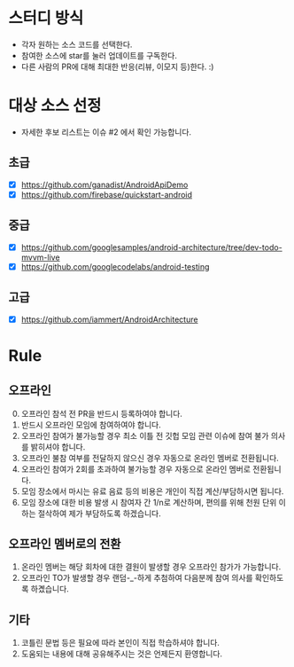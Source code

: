 
# 스터디 방식

* 각자 원하는 소스 코드를 선택한다.
* 참여한 소스에 star를 눌러 업데이트를 구독한다.
* 다른 사람의 PR에 대해 최대한 반응(리뷰, 이모지 등)한다. :)

# 대상 소스 선정

* 자세한 후보 리스트는 이슈 #2 에서 확인 가능합니다.

## 초급
- [x] https://github.com/ganadist/AndroidApiDemo
- [x] https://github.com/firebase/quickstart-android

## 중급
- [x] https://github.com/googlesamples/android-architecture/tree/dev-todo-mvvm-live
- [x] https://github.com/googlecodelabs/android-testing

## 고급
- [x] https://github.com/iammert/AndroidArchitecture

# Rule

## 오프라인

0. 오프라인 참석 전 PR을 반드시 등록하여야 합니다.
1. 반드시 오프라인 모임에 참여하여야 합니다.
2. 오프라인 참여가 불가능할 경우 최소 이틀 전 깃헙 모임 관련 이슈에 참여 불가 의사를 밝히셔야 합니다.
3. 오프라인 불참 여부를 전달하지 않으신 경우 자동으로 온라인 멤버로 전환됩니다.
4. 오프라인 참여가 2회를 초과하여 불가능할 경우 자동으로 온라인 멤버로 전환됩니다.
5. 모임 장소에서 마시는 유료 음료 등의 비용은 개인이 직접 계산/부담하시면 됩니다.
6. 모임 장소에 대한 비용 발생 시 참여자 간 1/n로 계산하며, 편의를 위해 천원 단위 이하는 절삭하여 제가 부담하도록 하겠습니다.

## 오프라인 멤버로의 전환

1. 온라인 멤버는 해당 회차에 대한 결원이 발생할 경우 오프라인 참가가 가능합니다.
2. 오프라인 TO가 발생할 경우 랜덤-_-하게 추첨하여 다음분께 참여 의사를 확인하도록 하곘습니다.

## 기타

1. 코틀린 문법 등은 필요에 따라 본인이 직접 학습하셔야 합니다.
2. 도움되는 내용에 대해 공유해주시는 것은 언제든지 환영합니다.
